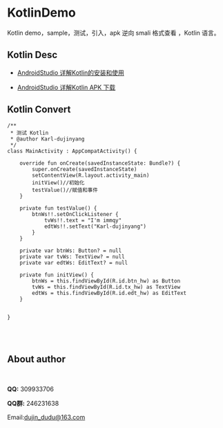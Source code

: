 # KotlinDemo
Kotlin  demo，sample，测试，引入，apk 逆向 smali 格式查看 ，Kotlin 语言。
 
## Kotlin Desc

- <a href="http://blog.csdn.net/DJY1992/article/details/72485381" target="_blank">AndroidStudio 详解Kotlin的安装和使用</a>

- <a href="https://github.com/sheep0704/KotlinDemo/tree/master/apk/" target="_blank">AndroidStudio 详解Kotlin APK 下载</a>



## Kotlin Convert 

   
```
/**
 * 测试 Kotlin
 * @author Karl-dujinyang
 */
class MainActivity : AppCompatActivity() {

    override fun onCreate(savedInstanceState: Bundle?) {
        super.onCreate(savedInstanceState)
        setContentView(R.layout.activity_main)
        initView()//初始化
        testValue()//赋值和事件
    }

    private fun testValue() {
        btnWs!!.setOnClickListener {
            tvWs!!.text = "I'm immqy"
            edtWs!!.setText("Karl-dujinyang")
        }
    }

    private var btnWs: Button? = null
    private var tvWs: TextView? = null
    private var edtWs: EditText? = null

    private fun initView() {
        btnWs = this.findViewById(R.id.btn_hw) as Button
        tvWs = this.findViewById(R.id.tx_hw) as TextView
        edtWs = this.findViewById(R.id.edt_hw) as EditText
    }


}
```


<br/> <br/> 

## About author

<br/>

**QQ:** 309933706 <br/>

**QQ群:**  246231638 <br/>

Email:dujin_dudu@163.com
